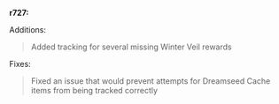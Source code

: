 **r727:**

Additions:
> Added tracking for several missing Winter Veil rewards

Fixes:
> Fixed an issue that would prevent attempts for Dreamseed Cache items from being tracked correctly
